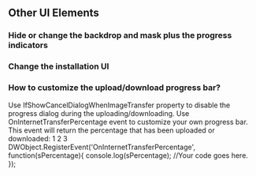 
## Other UI Elements

### Hide or change the backdrop and mask plus the progress indicators

### Change the installation UI

### How to customize the upload/download progress bar?
Use IfShowCancelDialogWhenImageTransfer property to disable the progress dialog during the uploading/downloading.
Use OnInternetTransferPercentage event to customize your own progress bar. This event will return the percentage that has been uploaded or downloaded:
1
2
3
DWObject.RegisterEvent('OnInternetTransferPercentage', function(sPercentage){
    console.log(sPercentage); //Your code goes here.
});